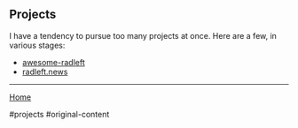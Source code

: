 ## Projects

I have a tendency to pursue too many projects at once. Here are a few, in
various stages:

- [awesome-radleft](awesome-radleft.md)
- [radleft.news](radleft.news.md)

---

[Home](/wiki)

#projects #original-content
